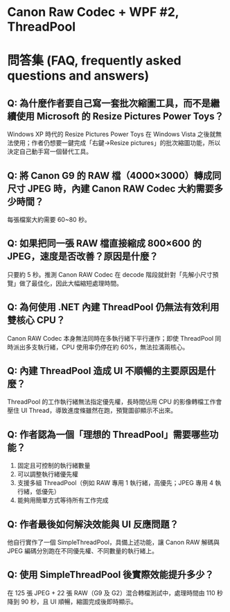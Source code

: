 # Canon Raw Codec + WPF #2, ThreadPool

# 問答集 (FAQ, frequently asked questions and answers)

## Q: 為什麼作者要自己寫一套批次縮圖工具，而不是繼續使用 Microsoft 的 Resize Pictures Power Toys？
Windows XP 時代的 Resize Pictures Power Toys 在 Windows Vista 之後就無法使用；作者仍想要一鍵完成「右鍵→Resize pictures」的批次縮圖功能，所以決定自己動手寫一個替代工具。

## Q: 將 Canon G9 的 RAW 檔（4000×3000）轉成同尺寸 JPEG 時，內建 Canon RAW Codec 大約需要多少時間？
每張檔案大約需要 60~80 秒。

## Q: 如果把同一張 RAW 檔直接縮成 800×600 的 JPEG，速度是否改善？原因是什麼？
只要約 5 秒。推測 Canon RAW Codec 在 decode 階段就針對「先解小尺寸預覽」做了最佳化，因此大幅縮短處理時間。

## Q: 為何使用 .NET 內建 ThreadPool 仍無法有效利用雙核心 CPU？
Canon RAW Codec 本身無法同時在多執行緒下平行運作；即使 ThreadPool 同時派出多支執行緒，CPU 使用率仍停在約 60%，無法拉滿兩核心。

## Q: 內建 ThreadPool 造成 UI 不順暢的主要原因是什麼？
ThreadPool 的工作執行緒無法指定優先權，長時間佔用 CPU 的影像轉檔工作會壓住 UI Thread，導致進度條雖然在跑，預覽圖卻顯示不出來。

## Q: 作者認為一個「理想的 ThreadPool」需要哪些功能？
1. 固定且可控制的執行緒數量  
2. 可以調整執行緒優先權  
3. 支援多組 ThreadPool（例如 RAW 專用 1 執行緒，高優先；JPEG 專用 4 執行緒，低優先）  
4. 能夠用簡單方式等待所有工作完成  

## Q: 作者最後如何解決效能與 UI 反應問題？
他自行實作了一個 SimpleThreadPool，具備上述功能，讓 Canon RAW 解碼與 JPEG 編碼分別跑在不同優先權、不同數量的執行緒上。

## Q: 使用 SimpleThreadPool 後實際效能提升多少？
在 125 張 JPEG + 22 張 RAW（G9 及 G2）混合轉檔測試中，處理時間由 110 秒降到 90 秒，且 UI 順暢，縮圖完成後即時顯示。
